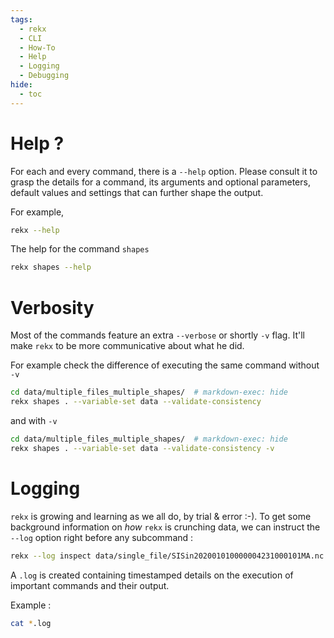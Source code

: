 ```yaml
---
tags:
  - rekx
  - CLI
  - How-To
  - Help
  - Logging
  - Debugging
hide:
  - toc
---
```


# Help ?

For each and every command, there is a `--help` option. Please consult it to
grasp the details for a command, its arguments and optional parameters, default
values and settings that can further shape the output.

For example,

``` bash exec="true" result="ansi" source="above"
rekx --help
```

The help for the command `shapes`

``` bash exec="true" result="ansi" source="above"
rekx shapes --help
```

# Verbosity

Most of the commands feature an extra `--verbose` or shortly `-v` flag. It'll
make `rekx` to be more communicative about what he did.

For example
check the difference of executing the same command
without `-v`

``` bash exec="true" result="ansi" source="above"
cd data/multiple_files_multiple_shapes/  # markdown-exec: hide
rekx shapes . --variable-set data --validate-consistency
```

and with `-v`

``` bash exec="true" result="ansi" source="above"
cd data/multiple_files_multiple_shapes/  # markdown-exec: hide
rekx shapes . --variable-set data --validate-consistency -v
```

# Logging

`rekx` is growing and learning as we all do, by trial & error :-).
To get some background information on _how_ `rekx` is crunching data,
we can instruct the `--log` option right before any subcommand :

``` bash exec="true" result="ansi" source="above"
rekx --log inspect data/single_file/SISin202001010000004231000101MA.nc --variable-set data
```

A `.log` is created
containing timestamped details
on the execution of important commands and their output.

Example :

``` bash exec="true" result="ansi" source="above"
cat *.log
```
